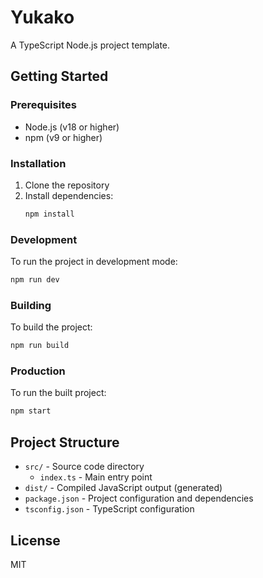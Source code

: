 # Yukako

A TypeScript Node.js project template.

## Getting Started

### Prerequisites

- Node.js (v18 or higher)
- npm (v9 or higher)

### Installation

1. Clone the repository
2. Install dependencies:
   ```bash
   npm install
   ```

### Development

To run the project in development mode:
```bash
npm run dev
```

### Building

To build the project:
```bash
npm run build
```

### Production

To run the built project:
```bash
npm start
```

## Project Structure

- `src/` - Source code directory
  - `index.ts` - Main entry point
- `dist/` - Compiled JavaScript output (generated)
- `package.json` - Project configuration and dependencies
- `tsconfig.json` - TypeScript configuration

## License

MIT 